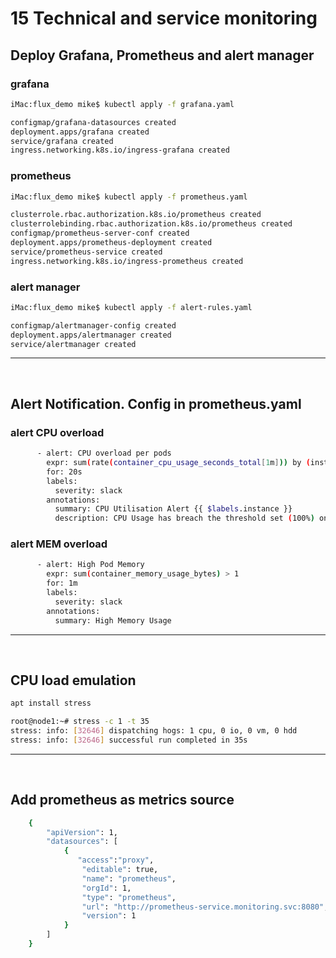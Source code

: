 # 15 Technical and service monitoring

## Deploy Grafana, Prometheus and alert manager

### grafana
```bash
iMac:flux_demo mike$ kubectl apply -f grafana.yaml

configmap/grafana-datasources created
deployment.apps/grafana created
service/grafana created
ingress.networking.k8s.io/ingress-grafana created
```

### prometheus
```bash
iMac:flux_demo mike$ kubectl apply -f prometheus.yaml

clusterrole.rbac.authorization.k8s.io/prometheus created
clusterrolebinding.rbac.authorization.k8s.io/prometheus created
configmap/prometheus-server-conf created
deployment.apps/prometheus-deployment created
service/prometheus-service created
ingress.networking.k8s.io/ingress-prometheus created

```
### alert manager
```bash
iMac:flux_demo mike$ kubectl apply -f alert-rules.yaml

configmap/alertmanager-config created
deployment.apps/alertmanager created
service/alertmanager created
```
----------

<br>

## Alert Notification. Config in prometheus.yaml

### alert CPU overload
```bash
      - alert: CPU overload per pods
        expr: sum(rate(container_cpu_usage_seconds_total[1m])) by (instance, nodename) *100>3
        for: 20s
        labels:
          severity: slack
        annotations:
          summary: CPU Utilisation Alert {{ $labels.instance }}
          description: CPU Usage has breach the threshold set (100%) on cluster id {{ $labels.cache_cluster_id }}

```

### alert MEM overload
```bash
      - alert: High Pod Memory
        expr: sum(container_memory_usage_bytes) > 1
        for: 1m
        labels:
          severity: slack
        annotations:
          summary: High Memory Usage

```
----------

<br>

## CPU load emulation

```bash
apt install stress

root@node1:~# stress -c 1 -t 35
stress: info: [32646] dispatching hogs: 1 cpu, 0 io, 0 vm, 0 hdd
stress: info: [32646] successful run completed in 35s
```

----------

<br>

## Add prometheus as metrics source

```bash
    {
        "apiVersion": 1,
        "datasources": [
            {
               "access":"proxy",
                "editable": true,
                "name": "prometheus",
                "orgId": 1,
                "type": "prometheus",
                "url": "http://prometheus-service.monitoring.svc:8080",
                "version": 1
            }
        ]
    }
```



